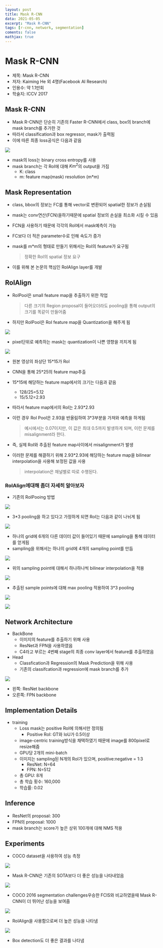 ```yaml
---
layout: post
title: Mask R-CNN
data: 2021-05-05
excerpt: "Mask R-CNN"
tags: [r-cnn, network, segmentation]
coments: false
mathjax: true
---
```


# Mask R-CNN

- 제목: Mask R-CNN
- 저자: Kaiming He 외 4명(Facebook AI Research)
- 인용수: 약 1.1만회
- 학술지: ICCV 2017

## Mask R-CNN

- Mask R-CNN은 단순히 기존의 Faster R-CNN에서 class, box의 branch에 mask branch를 추가한 것
- 따라서 classification과 box regressor, mask가 출력됨
- 이에 따른 최종 loss공식은 다음과 같음

![](https://github.com/jh79783/jh79783.github.io/blob/main/assets/img/maskrcnn/maskrcnn_loss.png?raw=true)

- mask의 loss는 binary cross entropy를 사용
- mask branch는 각 RoI에 대해 $Km^2$의 output을 가짐
  - K: class
  - m: feature map(mask) resolution (m\*m)

## Mask Representation

- class, bbox의 정보는 FC를 통해 vector로 변환되어 spatial한 정보가 손실됨

- mask는 conv연산(FCN)을하기때문에 spatial 정보의 손실을 최소화 시킬 수 있음

- FCN을 사용하기 때문에 각각의 RoI에서 mask예측이 가능

- FC보다 더 적은 parameter수로 인해 속도가 증가

- mask를 m\*m의 형태로 만들기 위해서는 RoI의 feature가 요구됨 

  > 정확한 RoI의 spatial 정보 요구

- 이를 위해 본 논문의 핵심인 RoIAlign layer를 개발

## RoIAlign

- RoIPool은 small feature map을 추출하기 위한 작업

  > 다른 크기의 Region proposal이 들어오더라도 pooling을 통해 output의 크기를 똑같이 만들어줌

- 하지만 RoIPool은 RoI feature map을 Quantization을 해주게 됨 

![](https://github.com/jh79783/jh79783.github.io/blob/main/assets/img/maskrcnn/maskrcnn_quantization.png?raw=true)

- pixel단위로 예측하는 mask는 quantization이 나쁜 영향을 끼치게 됨

![](https://github.com/jh79783/jh79783.github.io/blob/main/assets/img/maskrcnn/maskrcnn_align_problem.png?raw=true)

- 원본 영상의 좌상단 15\*15가 RoI

- CNN을 통해 25\*25의 feature map추출

- 15\*15에 해당하는 feature map에서의 크기는 다음과 같음

  - 128/25=5.12
  - 15/5.12=2.93

- 따라서 feature map에서의 RoI는 2.93\*2.93

- 이런 경우 RoI Pool은 2.93을 반올림하여 3\*3부분을 가져와 예측을 하게됨

  > 예시에서는 0.07이지만, 이 값은 최대 0.5까지 발생하게 되며, 이런 문제를 misalignment라 한다.

- 즉, 실제 RoI와 추출된 feature map사이에서 misalignment가 발생

- 이러한 문제를 해결하기 위해 2.93\*2.93에 해당하는 feature map을 bilinear interpolation을 사용해 보정된 값을 사용

  > interpolation은 채널별로 따로 수행된다.

### RoIAlign에대해 좀더 자세히 알아보자

- 기존의 RoIPooing 방법 

![](https://github.com/jh79783/jh79783.github.io/blob/main/assets/img/maskrcnn/maskrcnn_align1.png?raw=true)

- 3\*3 pooling을 하고 있다고 가정하게 되면 RoI는 다음과 같이 나뉘게 됨

![](https://github.com/jh79783/jh79783.github.io/blob/main/assets/img/maskrcnn/maskrcnn_align2.png?raw=true)

- 하나의 grid에 6개의 다른 데이터 값이 들어있기 때문에 sampling을 통해 데이터를 얻게됨
- sampling을 위해서는 하나의 grid에 4개의 sampling point를 만듬

![](https://github.com/jh79783/jh79783.github.io/blob/main/assets/img/maskrcnn/maskrcnn_align3.png?raw=true)

- 위의 sampling point에 대해서 하나하나씩 bilinear interpolation을 적용

![](https://github.com/jh79783/jh79783.github.io/blob/main/assets/img/maskrcnn/maskrcnn_align4.png?raw=true)

- 추출된 sample points에 대해 max pooling 적용하여 3\*3 pooling

![](https://github.com/jh79783/jh79783.github.io/blob/main/assets/img/maskrcnn/maskrcnn_align5.png?raw=true)

![](https://github.com/jh79783/jh79783.github.io/blob/main/assets/img/maskrcnn/maskrcnn_align6.png?raw=true)

## Network Architecture

- BackBone
  - 이미지의 feature를 추출하기 위해 사용
  - ResNet과 FPN을 사용하였음
  - C4라고 부르는 4번째 stage의 최종 conv layer에서 feature를 추출하였음
- Head
  - Classfication과 Regression의 Mask Prediction을 위해 사용
  - 기존의 classifcation과 regression에 mask branch를 추가

![](https://github.com/jh79783/jh79783.github.io/blob/main/assets/img/maskrcnn/maskrcnn_figure3.png?raw=true)

- 왼쪽: ResNet backbone
- 오른쪽: FPN backbone



## Implementation Details

- training
  - Loss mask는 positive RoI에 의해서만 정의됨
    - Positive RoI: GT와 IoU가 0.5이상
  - image-centric training방식을 채택하였기 때문에 image를 800pixel로 resize해줌
  - GPU당 2개의 mini-batch
  - 이미지는 sampling된 N개의 RoI가 있으며, positive:negative = 1:3
    - ResNet: N=64
    - FPN: N=512
  - 총 GPU: 8개
  - 총 학습 횟수: 160,000
  - 학습률: 0.02

## Inference

- ResNet의 proposal: 300
- FPN의 proposal: 1000
- mask branch는 score가 높은 상위 100개에 대해 NMS 적용

## Experiments

- COCO dataset을 사용하여 성능 측정

![](https://github.com/jh79783/jh79783.github.io/blob/main/assets/img/maskrcnn/maskrcnn_table1.png?raw=true)

- Mask R-CNN은 기존의 SOTA보다 더 좋은 성능을 나타내었음

![](https://github.com/jh79783/jh79783.github.io/blob/main/assets/img/maskrcnn/maskrcnn_figure5.png?raw=true)

- COCO 2016 segmentation challenges우승한 FCIS와 비교하였을때 Mask R-CNN이 더 뛰어난 성능을 보여줌

![](https://github.com/jh79783/jh79783.github.io/blob/main/assets/img/maskrcnn/maskrcnn_result_c.png?raw=true)

- RoIAlign을 사용함으로써 더 높은 성능을 나타냄

![](https://github.com/jh79783/jh79783.github.io/blob/main/assets/img/maskrcnn/maskrcnn_table3.png?raw=true)

- Box detection도 더 좋은 결과를 나타냄